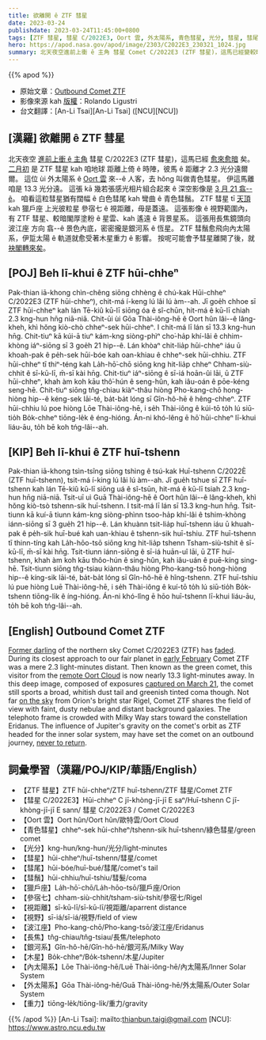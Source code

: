 ```yaml
---
title: 欲離開 ê ZTF 彗星
date: 2023-03-24
publishdate: 2023-03-24T11:45:00+0800
tags: [ZTF 彗星, 彗星 C/2022E3, Oort 雲, 外太陽系, 青色彗星, 光分, 彗星, 彗尾, 彗鬚, 獵戶座, 參宿七, 視距離, 視野, 波江座, 長焦, 銀河系, 木星, 內太陽系, 重力]
hero: https://apod.nasa.gov/apod/image/2303/C2022E3_230321_1024.jpg
summary: 北天夜空進前上衝 ê 主角 彗星 Comet C/2022E3 (ZTF 彗星)，這馬已經變較暗矣。
---
```


{{% apod %}}

- 原始文章：[Outbound Comet ZTF](https://apod.nasa.gov/apod/ap230324.html)
- 影像來源 kah [版權][copyright]：Rolando Ligustri 
- 台文翻譯：[An-Li Tsai][An-Li Tsai] ([NCU][NCU])

## [漢羅] 欲離開 ê ZTF 彗星
北天夜空 [進前上衝 ê 主角][Former darling] 彗星 C/2022E3 (ZTF 彗星)，這馬已經 [愈來愈暗][faded] 矣。
[二月初][early February] 是 ZTF 彗星 kah 咱地球 距離上倚 ê 時陣，彼馬 ê 距離才 2.3 光分遠爾爾。
這位 ùi 外太陽系 ê [Oort 雲][remote Oort Cloud] 來--ê 人客，去 hŏng 叫做青色彗星。
伊這馬離咱是 13.3 光分遠。
這張 kā 幾若張感光相片組合起來 ê 深空影像是 [3 月 21 翕--ê][captured on March 21]。
咱看這粒彗星猶有闊幅 ê 白色彗尾 kah 彎曲 ê 青色彗鬚。
ZTF 彗星 tī [天頂][on the sky] kah 獵戶座 上光彼粒星 參宿七 ê 視距離，毋是蓋遠。
這張影像 ê 視野範圍內，有 ZTF 彗星、較暗閣厚塗粉 ê 星雲、kah 遙遠 ê 背景星系。
這張用長焦鏡頭向 波江座 方向 翕--ê 景色內底，密密攏是銀河系 ê 恆星。
ZTF 彗鬚愈飛向內太陽系，伊踅太陽 ê 軌道就愈受著木星重力 ê 影響。
按呢可能會予彗星離開了後，就 [袂閣轉來矣][never to return]。

## [POJ] Beh lī-khui ê ZTF hūi-chheⁿ
Pak-thian iā-khong chìn-chêng siōng chhèng ê chú-kak Hūi-chheⁿ C/2022E3 (ZTF hūi-chheⁿ), chit-má í-keng lú lâi lú àm--ah.
Jī goe̍h chhoe sī ZTF hūi-chheⁿ kah lán Tē-kiû kū-lī siōng óa ê sî-chūn, hit-má ê kū-lī chiah 2.3 kng-hun hn̄g niā-niā.
Chit-ūi ùi Gōa Thài-iông-hē ê Oort hûn lâi--ê lâng-kheh, khì hŏng kiò-chò chheⁿ-sek hūi-chheⁿ.
I chit-má lī lán sī 13.3 kng-hun hn̄g.
Chit-tiuⁿ kā kúi-ā tiuⁿ kám-kng siòng-phìⁿ cho͘-ha̍p khí-lâi ê chhim-khòng iáⁿ-siōng sī 3 goe̍h 21 hip--ê.
Lán khòaⁿ chit-lia̍p hūi-chheⁿ iáu ū khoah-pak ê pe̍h-sek hūi-bóe kah oan-khiau ê chheⁿ-sek hūi-chhiu.
ZTF hūi-chheⁿ tī thiⁿ-téng kah La̍h-hō͘-chō siōng kng hit-lia̍p chheⁿ Chham-siù-chhit ê sī-kū-lī, m̄-sī kài hn̄g.
Chit-tiuⁿ iáⁿ-siōng ê sī-iá hoān-ûi lāi, ū ZTF hūi-chheⁿ, khah àm koh kāu thô͘-hún ê seng-hûn, kah iâu-oán ê pōe-kéng seng-hē.
Chit-tiuⁿ siōng tn̂g-chiau kiàⁿ-thâu hiòng Pho-kang-chō hong-hiòng hip--ê kéng-sek lāi-té, ba̍t-ba̍t lóng sī Gîn-hô-hē ê hêng-chheⁿ.
ZTF hūi-chhiu lú poe hiòng Lōe Thài-iông-hē, i se̍h Thài-iông ê kúi-tō to̍h lú siū-tio̍h Bo̍k-chheⁿ tiōng-le̍k ê éng-hióng.
Án-ni khó-lêng ē hō͘ hūi-chheⁿ lī-khui liáu-āu, to̍h bē koh tńg-lâi--ah.

## [KIP] Beh lī-khui ê ZTF huī-tshenn
Pak-thian iā-khong tsìn-tsîng siōng tshìng ê tsú-kak Huī-tshenn C/2022È (ZTF huī-tshenn), tsit-má í-king lú lâi lú àm--ah.
Jī gue̍h tshue sī ZTF huī-tshenn kah lán Tē-kiû kū-lī siōng uá ê sî-tsūn, hit-má ê kū-lī tsiah 2.3 kng-hun hn̄g niā-niā.
Tsit-uī uì Guā Thài-iông-hē ê Oort hûn lâi--ê lâng-kheh, khì hŏng kiò-tsò tshenn-sik huī-tshenn.
I tsit-má lī lán sī 13.3 kng-hun hn̄g.
Tsit-tiunn kā kuí-ā tiunn kám-kng siòng-phìnn tsoo-ha̍p khí-lâi ê tshim-khòng iánn-siōng sī 3 gue̍h 21 hip--ê.
Lán khuànn tsit-lia̍p huī-tshenn iáu ū khuah-pak ê pe̍h-sik huī-bué kah uan-khiau ê tshenn-sik huī-tshiu.
ZTF huī-tshenn tī thinn-tíng kah La̍h-hōo-tsō siōng kng hit-lia̍p tshenn Tsham-siù-tshit ê sī-kū-lī, m̄-sī kài hn̄g.
Tsit-tiunn iánn-siōng ê sī-iá huān-uî lāi, ū ZTF huī-tshenn, khah àm koh kāu thôo-hún ê sing-hûn, kah iâu-uán ê puē-kíng sing-hē.
Tsit-tiunn siōng tn̂g-tsiau kiànn-thâu hiòng Pho-kang-tsō hong-hiòng hip--ê kíng-sik lāi-té, ba̍t-ba̍t lóng sī Gîn-hô-hē ê hîng-tshenn.
ZTF huī-tshiu lú pue hiòng Luē Thài-iông-hē, i se̍h Thài-iông ê kuí-tō to̍h lú siū-tio̍h Bo̍k-tshenn tiōng-li̍k ê íng-hióng.
Án-ni khó-lîng ē hōo huī-tshenn lī-khui liáu-āu, to̍h bē koh tńg-lâi--ah.

## [English] Outbound Comet ZTF
[Former darling][Former darling] of the northern sky Comet C/2022E3 (ZTF) has [faded][faded].
During its closest approach to our fair planet in [early February][early February] Comet ZTF was a mere 2.3 light-minutes distant.
Then known as the green comet, this visitor from the [remote Oort Cloud][remote Oort Cloud] is now nearly 13.3 light-minutes away.
In this deep image, composed of exposures [captured on March 21][captured on March 21], the comet still sports a broad, whitish dust tail and greenish tinted coma though.
Not far [on the sky][on the sky] from Orion's bright star Rigel, Comet ZTF shares the field of view with faint, dusty nebulae and distant background galaxies.
The telephoto frame is crowded with Milky Way stars toward the constellation Eridanus.
The influence of Jupiter's gravity on the comet's orbit as ZTF headed for the inner solar system, may have set the comet on an outbound journey, [never to return][never to return].

## 詞彙學習（漢羅/POJ/KIP/華語/English）
- 【ZTF 彗星】ZTF hūi-chheⁿ/ZTF huī-tshenn/ZTF 彗星/Comet ZTF
- 【彗星 C/2022E3】Hūi-chheⁿ C jī-khòng-jī-jī E saⁿ/Huī-tshenn C jī-khòng-jī-jī E sann/ 彗星 C/2022E3 / Comet C/2022E3
- 【Oort 雲】Oort hûn/Oort hûn/歐特雲/Oort Cloud
- 【青色彗星】chheⁿ-sek hūi-chheⁿ/tshenn-sik huī-tshenn/綠色彗星/green comet
- 【光分】kng-hun/kng-hun/光分/light-minutes
- 【彗星】hūi-chheⁿ/huī-tshenn/彗星/comet
- 【彗尾】hūi-bóe/huī-bué/彗尾/comet's tail
- 【彗鬚】hūi-chhiu/huī-tshiu/彗髮/coma
- 【獵戶座】La̍h-hō͘-chō/La̍h-hōo-tsō/獵戶座/Orion
- 【參宿七】chham-siù-chhit/tsham-siù-tshit/參宿七/Rigel
- 【視距離】sī-kū-lī/sī-kū-lī/視距離/aparrent distance
- 【視野】sī-iá/sī-iá/視野/field of view
- 【波江座】Pho-kang-chō/Pho-kang-tsō/波江座/Eridanus
- 【長焦】tn̂g-chiau/tn̂g-tsiau/長焦/telephoto
- 【銀河系】Gîn-hô-hē/Gîn-hô-hē/銀河系/Milky Way
- 【木星】Bo̍k-chheⁿ/Bo̍k-tshenn/木星/Jupiter
- 【內太陽系】Lōe Thài-iông-hē/Luē Thài-iông-hē/內太陽系/Inner Solar System
- 【外太陽系】Gōa Thài-iông-hē/Guā Thài-iông-hē/外太陽系/Outer Solar System
- 【重力】tiōng-le̍k/tiōng-li̍k/重力/gravity


{{% /apod %}}
[An-Li Tsai]: mailto:thianbun.taigi@gmail.com
[NCU]: https://www.astro.ncu.edu.tw

[copyright]: https://apod.nasa.gov/apod/fap/lib/about_apod.html#srapply
[License]: https://creativecommons.org/licenses/by/2.0/

[Former darling]:https://www.facebook.com/media/set/?set=a.172146088847310
[faded]:http://aerith.net/comet/catalog/2022E3/2022E3.html
[early February]:https://apod.nasa.gov/apod/ap230210.html
[remote Oort Cloud]:https://solarsystem.nasa.gov/solar-system/oort-cloud/in-depth/
[captured on March 21]:https://www.facebook.com/photo/?fbid=6646932448668479&set=ecnf.100000553682989
[on the sky]:https://theskylive.com/c2022e3-info
[never to return]:https://www.adlerplanetarium.org/blog/does-comet-c-2022-e3-ztf-have-a-hyperbolic-orbit-or-a-50000-year-orbit/

